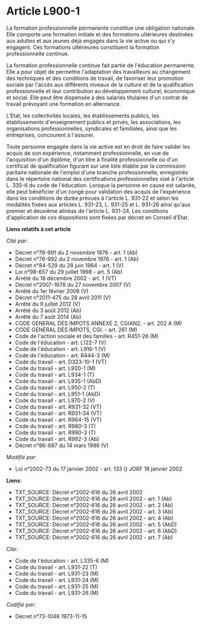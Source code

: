 # Article L900-1

La formation professionnelle permanente constitue une obligation nationale. Elle comporte une formation initiale et des
formations ultérieures destinées aux adultes et aux jeunes déjà engagés dans la vie active ou qui s'y engagent. Ces
formations ultérieures constituent la formation professionnelle continue.

La formation professionnelle continue fait partie de l'éducation permanente. Elle a pour objet de permettre l'adaptation des
travailleurs au changement des techniques et des conditions de travail, de favoriser leur promotion sociale par l'accès aux
différents niveaux de la culture et de la qualification professionnelle et leur contribution au développement culturel,
économique et social. Elle peut être dispensée à des salariés titulaires d'un contrat de travail prévoyant une formation en
alternance.

L'Etat, les collectivités locales, les établissements publics, les établissements d'enseignement publics et privés, les
associations, les organisations professionnelles, syndicales et familiales, ainsi que les entreprises, concourent à
l'assurer.

Toute personne engagée dans la vie active est en droit de faire valider les acquis de son expérience, notamment
professionnelle, en vue de l'acquisition d'un diplôme, d'un titre à finalité professionnelle ou d'un certificat de
qualification figurant sur une liste établie par la commission paritaire nationale de l'emploi d'une branche professionnelle,
enregistrés dans le répertoire national des certifications professionnelles visé à l'article L. 335-6 du code de l'éducation.
Lorsque la personne en cause est salariée, elle peut bénéficier d'un congé pour validation des acquis de l'expérience dans
les conditions de durée prévues à l'article L. 931-22 et selon les modalités fixées aux articles L. 931-23, L. 931-25 et L.
931-26 ainsi qu'aux premier et deuxième alinéas de l'article L. 931-24. Les conditions d'application de ces dispositions sont
fixées par décret en Conseil d'Etat.

**Liens relatifs à cet article**

_Cité par_:

  - Décret n°76-991 du 2 novembre 1976 - art. 1 (Ab)
  - Décret n°76-992 du 2 novembre 1976 - art. 1 (Ab)
  - Décret n°84-529 du 28 juin 1984 - art. 1 (V)
  - Loi n°98-657 du 29 juillet 1998 - art. 5 (Ab)
  - Arrêté du 18 décembre 2002 - art. 1 (VT)
  - Décret n°2007-1678 du 27 novembre 2007 (V)
  - Arrêté du 1er février 2008 (V)
  - Décret n°2011-475 du 28 avril 2011 (V)
  - Arrêté du 9 juillet 2012 (V)
  - Arrêté du 3 août 2012 (Ab)
  - Arrêté du 7 août 2014 (Ab)
  - CODE GENERAL DES IMPOTS ANNEXE 2, CGIAN2. - art. 202 A (M)
  - CODE GENERAL DES IMPOTS, CGI. - art. 261 (M)
  - Code de l'action sociale et des familles - art. R451-26 (M)
  - Code de l'éducation - art. L122-7 (V)
  - Code de l'éducation - art. L916-1 (V)
  - Code de l'éducation - art. R444-3 (M)
  - Code du travail - art. D323-10-1 (VT)
  - Code du travail - art. L920-1 (M)
  - Code du travail - art. L934-1 (T)
  - Code du travail - art. L935-1 (AbD)
  - Code du travail - art. L950-2 (T)
  - Code du travail - art. L951-1 (AbD)
  - Code du travail - art. L970-2 (V)
  - Code du travail - art. R931-32 (VT)
  - Code du travail - art. R931-34 (VT)
  - Code du travail - art. R964-15 (VT)
  - Code du travail - art. R980-3 (T)
  - Code du travail - art. R990-3 (T)
  - Code du travail - art. R992-3 (Ab)
  - Décret n°86-687 du 14 mars 1986 (V)

_Modifié par_:

  - Loi n°2002-73 du 17 janvier 2002 - art. 133 () JORF 18 janvier 2002

**Liens**:

  - TXT_SOURCE: Décret n°2002-616 du 26 avril 2002
  - TXT_SOURCE: Décret n°2002-616 du 26 avril 2002 - art. 1 (Ab)
  - TXT_SOURCE: Décret n°2002-616 du 26 avril 2002 - art. 2 (Ab)
  - TXT_SOURCE: Décret n°2002-616 du 26 avril 2002 - art. 3 (Ab)
  - TXT_SOURCE: Décret n°2002-616 du 26 avril 2002 - art. 4 (Ab)
  - TXT_SOURCE: Décret n°2002-616 du 26 avril 2002 - art. 5 (AbD)
  - TXT_SOURCE: Décret n°2002-616 du 26 avril 2002 - art. 6 (AbD)
  - TXT_SOURCE: Décret n°2002-616 du 26 avril 2002 - art. 7 (Ab)

_Cite_:

  - Code de l'éducation - art. L335-6 (M)
  - Code du travail - art. L931-22 (T)
  - Code du travail - art. L931-23 (M)
  - Code du travail - art. L931-24 (M)
  - Code du travail - art. L931-25 (M)
  - Code du travail - art. L931-26 (M)

_Codifié par_:

  - Décret n°73-1046 1973-11-15
